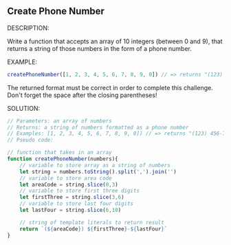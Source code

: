## Create Phone Number

DESCRIPTION:

Write a function that accepts an array of 10 integers (between 0 and 9), that returns a string of those numbers in the form of a phone number.

EXAMPLE:

```javascript
createPhoneNumber([1, 2, 3, 4, 5, 6, 7, 8, 9, 0]) // => returns "(123) 456-7890"
```

The returned format must be correct in order to complete this challenge.
Don't forget the space after the closing parentheses!

SOLUTION:

```javascript
// Parameters: an array of numbers
// Returns: a string of numbers formatted as a phone number
// Examples: [1, 2, 3, 4, 5, 6, 7, 8, 9, 0]) // => returns "(123) 456-7890"
// Pseudo code: 

// function that takes in an array
function createPhoneNumber(numbers){
    // variable to store array as a string of numbers
    let string = numbers.toString().split(',').join('')
    // variable to store area code
    let areaCode = string.slice(0,3)
    // variable to store first three digits
    let firstThree = string.slice(3,6)
    // variable to store last four digits
    let lastFour = string.slice(6,10)

    // string of template literals to return result
    return `(${areaCode}) ${firstThree}-${lastFour}`
}
```
